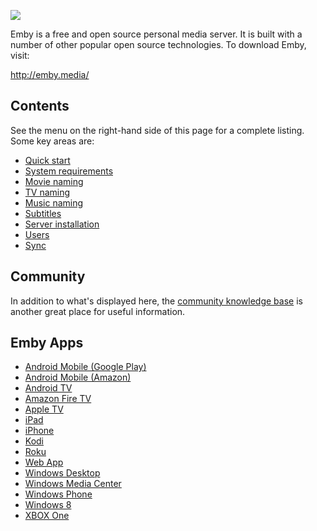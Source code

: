 ![](wiki/images/logo/logo96.png)

Emby is a free and open source personal media server. It is built with a number of other popular open source technologies. To download Emby, visit:

http://emby.media/

## Contents

See the menu on the right-hand side of this page for a complete listing. Some key areas are:

* [Quick start](Quick%20start)
* [System requirements](System%20requirements)
* [Movie naming](Movie%20naming)
* [TV naming](TV%20naming)
* [Music naming](Music%20naming)
* [Subtitles](Subtitles)
* [Server installation](Installation)
* [Users](Users)
* [Sync](Sync)

## Community

In addition to what's displayed here, the [community knowledge base](http://emby.media/community/index.php?/forum/23-knowledge-base/) is another great place for useful information.

## Emby Apps

- [Android Mobile (Google Play)](https://play.google.com/store/apps/details?id=com.mb.android "Android Mobile (Play Store)")
- [Android Mobile (Amazon)](https://www.amazon.com/Emby-for-Android/dp/B00GVH9O0I "Android Mobile (Amazon)")
- [Android TV](https://play.google.com/store/apps/details?id=tv.emby.embyatv "Android TV")
- [Amazon Fire TV](https://www.amazon.com/Emby-for-Fire-TV/dp/B00VVJKTW8 "Amazon Fire TV")
- [Apple TV](https://emby.media/emby-for-appletv.html "Apple TV")
- [iPad](https://itunes.apple.com/us/app/emby/id992180193?ls=1&mt=8 "iPad")
- [iPhone](https://itunes.apple.com/us/app/emby/id992180193?ls=1&mt=8 "iPhone")
- [Kodi](https://emby.media/emby-for-kodi.html "Kodi")
- [Roku](https://www.roku.com/channels#!details/44191/emby "Roku")
- [Web App](http://app.emby.media "Web App")
- [Windows Desktop](https://emby.media/download/ "Windows Desktop")
- [Windows Media Center](https://emby.media/download/ "Windows Media Center")
- [Windows Phone](https://www.windowsphone.com/s?appid=f4971ed9-f651-4bf6-84bb-94fd98613b86 "Windows Phone")
- [Windows 8](https://apps.microsoft.com/windows/en-us/app/media-browser/ad55a2f0-9897-47bd-8944-bed3aefd5d06 "Windows 8.1")
- [XBOX One](https://emby.media/emby-theater-xboxone.html "XBOX One")